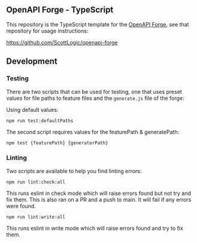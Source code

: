 ## OpenAPI Forge - TypeScript

This repository is the TypeScript template for the [OpenAPI Forge](https://github.com/ScottLogic/openapi-forge), see that repository for usage instructions:

https://github.com/ScottLogic/openapi-forge

## Development

### Testing

There are two scripts that can be used for testing, one that uses preset values for file paths to feature files and the `generate.js` file of the forge:

Using default values:

```
npm run test:defaultPaths
```

The second script requires values for the featurePath & generatePath:

```
npm test {featurePath} {generatorPath}
```

### Linting

Two scripts are available to help you find linting errors:

```
npm run lint:check:all
```

This runs eslint in check mode which will raise errors found but not try and fix them. This is also ran on a PR and a push to main. It will fail if any errors were found.

```
npm run lint:write:all
```

This runs eslint in write mode which will raise errors found and try to fix them.
